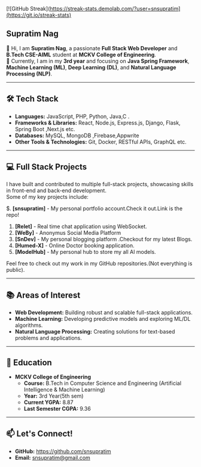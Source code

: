 [![GitHub Streak](https://streak-stats.demolab.com/?user=snsupratim](https://git.io/streak-stats)

## Supratim Nag

👋 Hi, I am **Supratim Nag**, a passionate **Full Stack Web Developer** and **B.Tech CSE-AIML** student at **MCKV College of Engineering**.  
🌱 Currently, I am in my **3rd year** and focusing on **Java Spring Framework**, **Machine Learning (ML)**, **Deep Learning (DL)**, and **Natural Language Processing (NLP)**.

---

## 🛠️ Tech Stack

- **Languages:** JavaScript, PHP, Python, Java,C .
- **Frameworks & Libraries:** React, Node.js, Express.js, Django, Flask, Spring Boot ,Next.js etc.
- **Databases:** MySQL, MongoDB ,Firebase,Appwrite
- **Other Tools & Technologies:** Git, Docker, RESTful APIs, GraphQL etc.

---

## 💻 Full Stack Projects

I have built and contributed to multiple full-stack projects, showcasing skills in front-end and back-end development.  
Some of my key projects include:

$. **[snsupratim]** - My personal portfolio account.Check it out.Link is the repo!

1. **[Relet]** - Real time chat application using WebSocket.
2. **[WeBy]** - Anonymus Social Media Platform
3. **[SnDev]** - My personal blogging platform .Checkout for my latest Blogs.
4. **[Humed-X]** - Online Doctor booking application.
5. **[ModelHub]** - My personal hub to store my all AI models.

Feel free to check out my work in my GitHub repositories.(Not everything is public).

---

## 📚 Areas of Interest

- **Web Development:** Building robust and scalable full-stack applications.
- **Machine Learning:** Developing predictive models and exploring ML/DL algorithms.
- **Natural Language Processing:** Creating solutions for text-based problems and applications.

---

## 🌟 Education

- **MCKV College of Engineering**
  - **Course:** B.Tech in Computer Science and Engineering (Artificial Intelligence & Machine Learning)
  - **Year:** 3rd Year(5th sem)
  - **Current YGPA:** 8.87
  - **Last Semester CGPA:** 9.36

---

## 📫 Let's Connect!

- **GitHub:** https://github.com/snsupratim
- **Email:** snsupratim@gmail.com

